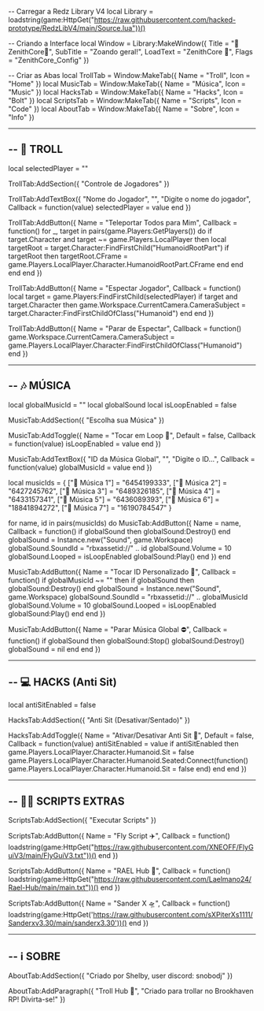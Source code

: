 -- Carregar a Redz Library V4
local Library = loadstring(game:HttpGet("https://raw.githubusercontent.com/hacked-prototype/RedzLibV4/main/Source.lua"))()

-- Criando a Interface
local Window = Library:MakeWindow({
    Title = "👾ZenithCore👾",
    SubTitle = "Zoando geral!",
    LoadText = "ZenithCore 👾",
    Flags = "ZenithCore_Config"
})

-- Criar as Abas
local TrollTab = Window:MakeTab({ Name = "Troll", Icon = "Home" })
local MusicTab = Window:MakeTab({ Name = "Música", Icon = "Music" })
local HacksTab = Window:MakeTab({ Name = "Hacks", Icon = "Bolt" })
local ScriptsTab = Window:MakeTab({ Name = "Scripts", Icon = "Code" })
local AboutTab = Window:MakeTab({ Name = "Sobre", Icon = "Info" })

-----------------------------------------------------------
-- 🤡 TROLL
-----------------------------------------------------------
local selectedPlayer = ""

TrollTab:AddSection({ "Controle de Jogadores" })

TrollTab:AddTextBox({
    "Nome do Jogador", "", "Digite o nome do jogador",
    Callback = function(value)
        selectedPlayer = value
    end
})

TrollTab:AddButton({
    Name = "Teleportar Todos para Mim",
    Callback = function()
        for _, target in pairs(game.Players:GetPlayers()) do
            if target.Character and target ~= game.Players.LocalPlayer then
                local targetRoot = target.Character:FindFirstChild("HumanoidRootPart")
                if targetRoot then
                    targetRoot.CFrame = game.Players.LocalPlayer.Character.HumanoidRootPart.CFrame
                end
            end
        end
    end
})

TrollTab:AddButton({
    Name = "Espectar Jogador",
    Callback = function()
        local target = game.Players:FindFirstChild(selectedPlayer)
        if target and target.Character then
            game.Workspace.CurrentCamera.CameraSubject = target.Character:FindFirstChildOfClass("Humanoid")
        end
    end
})

TrollTab:AddButton({
    Name = "Parar de Espectar",
    Callback = function()
        game.Workspace.CurrentCamera.CameraSubject = game.Players.LocalPlayer.Character:FindFirstChildOfClass("Humanoid")
    end
})

-----------------------------------------------------------
-- 🎶 MÚSICA
-----------------------------------------------------------
local globalMusicId = ""
local globalSound
local isLoopEnabled = false

MusicTab:AddSection({ "Escolha sua Música" })

MusicTab:AddToggle({
    Name = "Tocar em Loop 🔁",
    Default = false,
    Callback = function(value)
        isLoopEnabled = value
    end
})

MusicTab:AddTextBox({
    "ID da Música Global", "", "Digite o ID...",
    Callback = function(value)
        globalMusicId = value
    end
})

local musicIds = {
    ["🎵 Música 1"] = "6454199333",
    ["🎵 Música 2"] = "6427245762",
    ["🎵 Música 3"] = "6489326185",
    ["🎵 Música 4"] = "6433157341",
    ["🎵 Música 5"] = "6436089393",
    ["🎵 Música 6"] = "18841894272",
    ["🎵 Música 7"] = "16190784547"
}

for name, id in pairs(musicIds) do
    MusicTab:AddButton({
        Name = name,
        Callback = function()
            if globalSound then globalSound:Destroy() end
            globalSound = Instance.new("Sound", game.Workspace)
            globalSound.SoundId = "rbxassetid://" .. id
            globalSound.Volume = 10
            globalSound.Looped = isLoopEnabled
            globalSound:Play()
        end
    })
end

MusicTab:AddButton({
    Name = "Tocar ID Personalizado 📢",
    Callback = function()
        if globalMusicId ~= "" then
            if globalSound then globalSound:Destroy() end
            globalSound = Instance.new("Sound", game.Workspace)
            globalSound.SoundId = "rbxassetid://" .. globalMusicId
            globalSound.Volume = 10
            globalSound.Looped = isLoopEnabled
            globalSound:Play()
        end
    end
})

MusicTab:AddButton({
    Name = "Parar Música Global ⛔",
    Callback = function()
        if globalSound then
            globalSound:Stop()
            globalSound:Destroy()
            globalSound = nil
        end
    end
})

-----------------------------------------------------------
-- 💻 HACKS (Anti Sit)
-----------------------------------------------------------
local antiSitEnabled = false

HacksTab:AddSection({ "Anti Sit (Desativar/Sentado)" })

HacksTab:AddToggle({
    Name = "Ativar/Desativar Anti Sit 🚫",
    Default = false,
    Callback = function(value)
        antiSitEnabled = value
        if antiSitEnabled then
            game.Players.LocalPlayer.Character.Humanoid.Sit = false
            game.Players.LocalPlayer.Character.Humanoid.Seated:Connect(function()
                game.Players.LocalPlayer.Character.Humanoid.Sit = false
            end)
        end
    end
})

-----------------------------------------------------------
-- 🧑‍💻 SCRIPTS EXTRAS
-----------------------------------------------------------
ScriptsTab:AddSection({ "Executar Scripts" })

ScriptsTab:AddButton({
    Name = "Fly Script ✈️",
    Callback = function()
        loadstring(game:HttpGet("https://raw.githubusercontent.com/XNEOFF/FlyGuiV3/main/FlyGuiV3.txt"))()
    end
})

ScriptsTab:AddButton({
    Name = "RAEL Hub 🔧",
    Callback = function()
        loadstring(game:HttpGet("https://raw.githubusercontent.com/Laelmano24/Rael-Hub/main/main.txt"))()
    end
})

ScriptsTab:AddButton({
    Name = "Sander X 🛸",
    Callback = function()
        loadstring(game:HttpGet('https://raw.githubusercontent.com/sXPiterXs1111/Sanderxv3.30/main/sanderx3.30'))()
    end
})

-----------------------------------------------------------
-- ℹ️ SOBRE
-----------------------------------------------------------
AboutTab:AddSection({ "Criado por Shelby, user discord: snobodj" })

AboutTab:AddParagraph({ "Troll Hub 🤡", "Criado para trollar no Brookhaven RP! Divirta-se!" })
